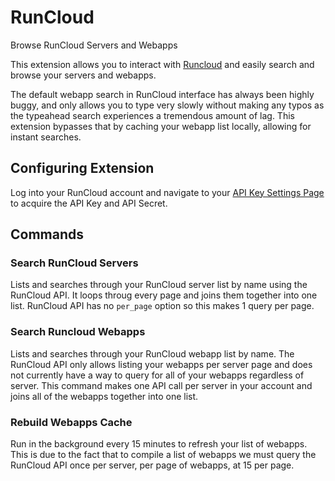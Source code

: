 # RunCloud

Browse RunCloud Servers and Webapps

This extension allows you to interact with [Runcloud](https://runcloud.io/) and easily search and browse your servers
and webapps.

The default webapp search in RunCloud interface has always been highly buggy, and only allows you to type very slowly
without making any typos as the typeahead search experiences a tremendous amount of lag. This extension bypasses that by
caching your webapp list locally, allowing for instant searches.

## Configuring Extension

Log into your RunCloud account and navigate to your [API Key Settings Page](https://manage.runcloud.io/settings/apikey)
to acquire the API Key and API Secret.

## Commands

### Search RunCloud Servers

Lists and searches through your RunCloud server list by name using the RunCloud API. It loops throug every page and
joins them together into one list. RunCloud API has no `per_page` option so this makes 1 query per page.

### Search Runcloud Webapps

Lists and searches through your RunCloud webapp list by name. The RunCloud API only allows listing your webapps
per server page and does not currently have a way to query for all of your webapps regardless of server. This command
makes one API call per server in your account and joins all of the webapps together into one list.

### Rebuild Webapps Cache

Run in the background every 15 minutes to refresh your list of webapps. This is due to the fact that to compile a
list of webapps we must query the RunCloud API once per server, per page of webapps, at 15 per page.
